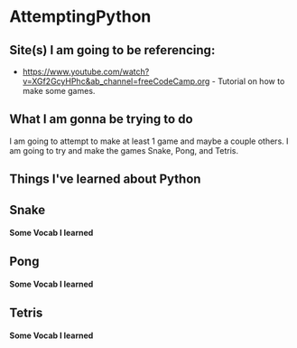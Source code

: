 # AttemptingPython
## Site(s) I am going to be referencing:
- https://www.youtube.com/watch?v=XGf2GcyHPhc&ab_channel=freeCodeCamp.org - Tutorial on how to make some games.

## What I am gonna be trying to do
I am going to attempt to make at least 1 game and maybe a couple others. I am going to try and make the games Snake, Pong, and Tetris.

## Things I've learned about Python


## Snake
#### Some Vocab I learned


## Pong
#### Some Vocab I learned

## Tetris
#### Some Vocab I learned